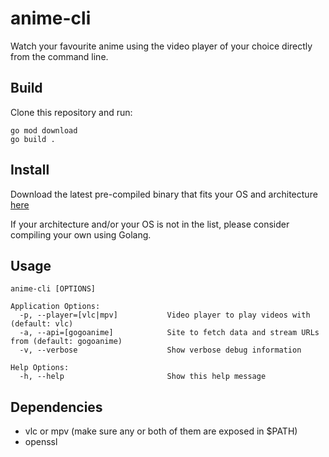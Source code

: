 
# anime-cli

Watch your favourite anime using the video player of your choice directly from the command line.


## Build

Clone this repository and run:

```
go mod download
go build .
```

## Install

Download the latest pre-compiled binary that fits your OS and architecture [here](https://github.com/DewitteRuben/anime-cli/releases/latest)

If your architecture and/or your OS is not in the list, please consider compiling your own using Golang.

## Usage

```
anime-cli [OPTIONS]

Application Options:
  -p, --player=[vlc|mpv]           Video player to play videos with (default: vlc)
  -a, --api=[gogoanime]            Site to fetch data and stream URLs from (default: gogoanime)
  -v, --verbose                    Show verbose debug information

Help Options:
  -h, --help                       Show this help message
```

## Dependencies

* vlc or mpv (make sure any or both of them are exposed in $PATH)
* openssl
